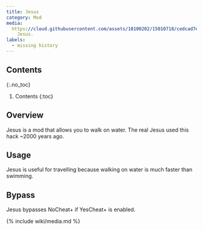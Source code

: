 ```yaml
---
title: Jesus
category: Mod
media:
  https://cloud.githubusercontent.com/assets/10100202/15010718/cedcad7e-11ed-11e6-99b9-733f6369e277.jpg: |
    Jesus.
labels:
  - missing history
---
```

## Contents
{:.no_toc}
1. Contents
{:toc}

## Overview
Jesus is a mod that allows you to walk on water. The real Jesus used this hack ~2000 years ago.

## Usage
Jesus is useful for travelling because walking on water is much faster than swimming.

## Bypass
Jesus bypasses NoCheat+ if YesCheat+ is enabled.

{% include wiki/media.md %}
